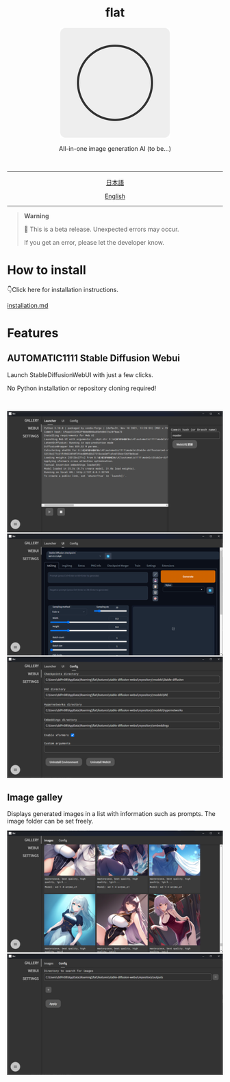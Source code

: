 <h1 align="center">flat</h1>
<div align="center"><img height="256px" src="./assets/icon-512x512.png" /></div>
<p align="center">All-in-one image generation AI (to be...)</p>
<br>

---

<div align="center">

[日本語](./README-ja.md)

[English](./README.md)

</div>

---

> **Warning**
>
> 🚧 This is a beta release. Unexpected errors may occur.
>
> If you get an error, please let the developer know.

# How to install

👇Click here for installation instructions.

[installation.md](/docs/installation.md)

# Features

## AUTOMATIC1111 Stable Diffusion Webui

Launch StableDiffusionWebUI with just a few clicks.

No Python installation or repository cloning required!

<br >

![](./assets/screenshots/webui-01.png)
![](./assets/screenshots/webui-02.png)
![](./assets/screenshots/webui-03.png)

## Image galley

Displays generated images in a list with information such as prompts.
The image folder can be set freely.

![](./assets/screenshots/galley-01.png)
![](./assets/screenshots/galley-02.png)
